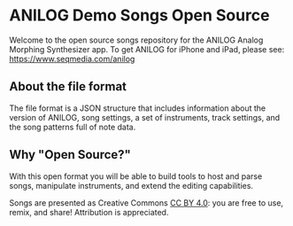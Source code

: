 # ANILOG Demo Songs Open Source

Welcome to the open source songs repository for the
ANILOG Analog Morphing Synthesizer app. To get ANILOG for iPhone and iPad,
please see: https://www.seqmedia.com/anilog

## About the file format

The file format is a JSON structure that includes information about
the version of ANILOG, song settings, a set of instruments, track
settings, and the song patterns full of note data.

## Why "Open Source?"

With this open format you will be able to build tools to host and
parse songs, manipulate instruments, and extend the editing
capabilities.

Songs are presented as Creative Commons [CC BY 4.0](https://creativecommons.org/licenses/by/4.0/): you are free
to use, remix, and share! Attribution is appreciated.

